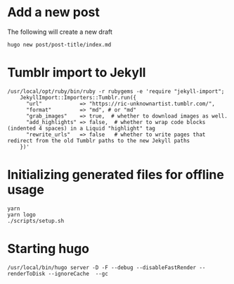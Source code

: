 # Add a new post

The following will create a new draft

```
hugo new post/post-title/index.md
```

# Tumblr import to Jekyll

```
/usr/local/opt/ruby/bin/ruby -r rubygems -e 'require "jekyll-import";
    JekyllImport::Importers::Tumblr.run({
      "url"            => "https://ric-unknownartist.tumblr.com/",
      "format"         => "md", # or "md"
      "grab_images"    => true,  # whether to download images as well.
      "add_highlights" => false,  # whether to wrap code blocks (indented 4 spaces) in a Liquid "highlight" tag
      "rewrite_urls"   => false   # whether to write pages that redirect from the old Tumblr paths to the new Jekyll paths
    })'
```

# Initializing generated files for offline usage

```
yarn
yarn logo
./scripts/setup.sh
```


# Starting hugo

```
/usr/local/bin/hugo server -D -F --debug --disableFastRender --renderToDisk --ignoreCache  --gc
```
